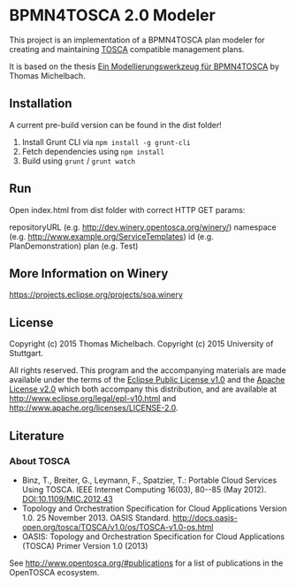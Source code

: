 # BPMN4TOSCA 2.0 Modeler

This project is an implementation of a BPMN4TOSCA plan modeler for creating and maintaining [TOSCA] compatible management plans.

It is based on the thesis [Ein Modellierungswerkzeug für BPMN4TOSCA] by Thomas Michelbach.

## Installation

A current pre-build version can be found in the dist folder!

1. Install Grunt CLI via `npm install -g grunt-cli`
2. Fetch dependencies using `npm install`
3. Build using `grunt` / `grunt watch`

## Run

Open index.html from dist folder with correct HTTP GET params:

repositoryURL (e.g. http://dev.winery.opentosca.org/winery/)
namespace (e.g. http://www.example.org/ServiceTemplates)
id (e.g. PlanDemonstration)
plan (e.g. Test)

## More Information on Winery

https://projects.eclipse.org/projects/soa.winery

## License
Copyright (c) 2015 Thomas Michelbach.
Copyright (c) 2015 University of Stuttgart.

All rights reserved.
This program and the accompanying materials are made available under the terms of the [Eclipse Public License v1.0] and the [Apache License v2.0] which both accompany this distribution,
and are available at http://www.eclipse.org/legal/epl-v10.html and http://www.apache.org/licenses/LICENSE-2.0.

## Literature

### About TOSCA
* Binz, T., Breiter, G., Leymann, F., Spatzier, T.: Portable Cloud Services Using TOSCA. IEEE Internet Computing 16(03), 80--85 (May 2012). [DOI:10.1109/MIC.2012.43]
* Topology and Orchestration Specification for Cloud Applications Version 1.0. 25 November 2013. OASIS Standard. http://docs.oasis-open.org/tosca/TOSCA/v1.0/os/TOSCA-v1.0-os.html
* OASIS: Topology and Orchestration Specification for Cloud Applications (TOSCA) Primer Version 1.0 (2013)

See http://www.opentosca.org/#publications for a list of publications in the OpenTOSCA ecosystem.

 [Apache License v2.0]: http://www.apache.org/licenses/LICENSE-2.0.html
 [DOI:10.1109/MIC.2012.43]: http://dx.doi.org/10.1109/MIC.2012.43
 [Eclipse Public License v1.0]: http://www.eclipse.org/legal/epl-v10.html
 [Ein Modellierungswerkzeug für BPMN4TOSCA]: http://elib.uni-stuttgart.de/opus/volltexte/2015/9943/
 [TOSCA]: https://www.oasis-open.org/committees/tosca/
